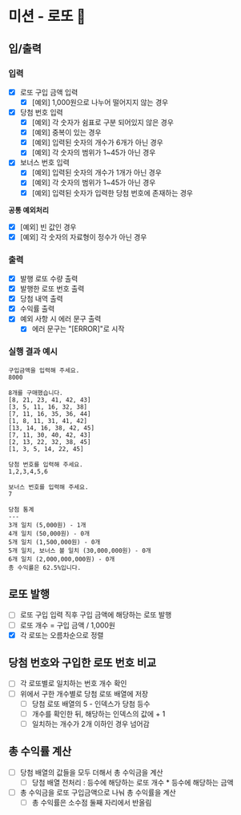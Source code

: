 # 미션 - 로또 🎱

## 입/출력

### 입력

- [x] 로또 구입 금액 입력
  - [x] [예외] 1,000원으로 나누어 떨어지지 않는 경우
- [x] 당첨 번호 입력
  - [x] [예외] 각 숫자가 쉼표로 구분 되어있지 않은 경우
  - [x] [예외] 중복이 있는 경우
  - [x] [예외] 입력된 숫자의 개수가 6개가 아닌 경우
  - [x] [예외] 각 숫자의 범위가 1~45가 아닌 경우
- [x] 보너스 번호 입력
  - [x] [예외] 입력된 숫자의 개수가 1개가 아닌 경우
  - [x] [예외] 각 숫자의 범위가 1~45가 아닌 경우
  - [x] [예외] 입력된 숫자가 입력한 당첨 번호에 존재하는 경우

**공통 예외처리**

- [x] [예외] 빈 값인 경우
- [x] [예외] 각 숫자의 자료형이 정수가 아닌 경우

### 출력

- [x] 발행 로또 수량 출력
- [x] 발행한 로또 번호 출력
- [x] 당첨 내역 출력
- [x] 수익률 출력
- [x] 예외 사항 시 에러 문구 출력
  - [x] 에러 문구는 "[ERROR]"로 시작

### 실행 결과 예시

```shell
구입금액을 입력해 주세요.
8000

8개를 구매했습니다.
[8, 21, 23, 41, 42, 43]
[3, 5, 11, 16, 32, 38]
[7, 11, 16, 35, 36, 44]
[1, 8, 11, 31, 41, 42]
[13, 14, 16, 38, 42, 45]
[7, 11, 30, 40, 42, 43]
[2, 13, 22, 32, 38, 45]
[1, 3, 5, 14, 22, 45]

당첨 번호를 입력해 주세요.
1,2,3,4,5,6

보너스 번호를 입력해 주세요.
7

당첨 통계
---
3개 일치 (5,000원) - 1개
4개 일치 (50,000원) - 0개
5개 일치 (1,500,000원) - 0개
5개 일치, 보너스 볼 일치 (30,000,000원) - 0개
6개 일치 (2,000,000,000원) - 0개
총 수익률은 62.5%입니다.
```

## 로또 발행

- [ ] 로또 구입 입력 직후 구입 금액에 해당하는 로또 발행
- [ ] 로또 개수 = 구입 금액 / 1,000원
- [x] 각 로또는 오름차순으로 정렬

## 당첨 번호와 구입한 로또 번호 비교

- [ ] 각 로또별로 일치하는 번호 개수 확인
- [ ] 위에서 구한 개수별로 당첨 로또 배열에 저장
  - [ ] 당첨 로또 배열의 5 - 인덱스가 당첨 등수
  - [ ] 개수를 확인한 뒤, 해당하는 인덱스의 값에 + 1
  - [ ] 일치하는 개수가 2개 이하인 경우 넘어감

## 총 수익률 계산

- [ ] 당첨 배열의 값들을 모두 더해서 총 수익금을 계산
  - [ ] 당첨 배열 전처리 : 등수에 해당하는 로또 개수 \* 등수에 해당하는 금액
- [ ] 총 수익금을 로또 구입금액으로 나눠 총 수익률을 계산
  - [ ] 총 수익률은 소수점 둘째 자리에서 반올림
